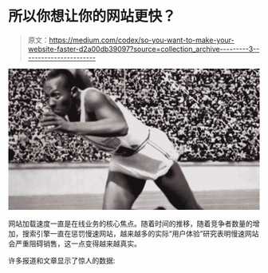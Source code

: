 # 所以你想让你的网站更快？

> 原文：<https://medium.com/codex/so-you-want-to-make-your-website-faster-d2a00db39097?source=collection_archive---------3----------------------->

![](img/dad66c6c2ee742e9b0dd06c815c353b7.png)

网站加载速度一直是在线业务的核心焦点。随着时间的推移，随着竞争者数量的增加，搜索引擎一直在惩罚慢速网站，越来越多的实际“用户体验”研究表明慢速网站会严重阻碍销售，这一点变得越来越真实。

许多报道和文章显示了惊人的数据: